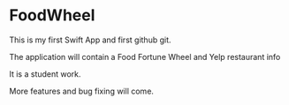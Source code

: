 # FoodWheel

This is my first Swift App and first github git.

The application will contain a Food Fortune Wheel and Yelp restaurant info

It is a student work. 

More features and bug fixing will come. 

  
  
